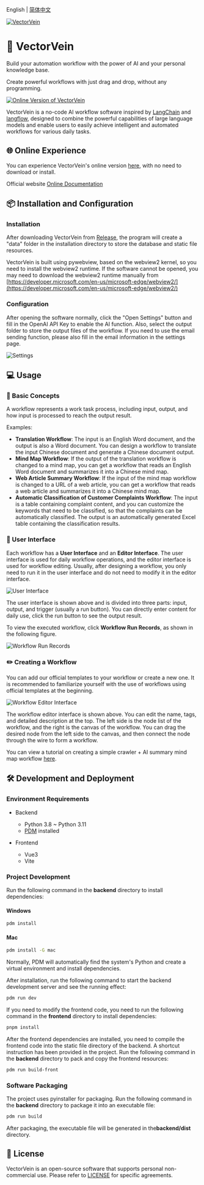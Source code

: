 English | [简体中文](README_en.md)

[![VectorVein](resources/images/vector-vein-with-text-primary-en.svg)](https://vectorvein.com)

# 🔀 VectorVein

Build your automation workflow with the power of AI and your personal knowledge base.

Create powerful workflows with just drag and drop, without any programming.

[![Online Version of VectorVein](resources/images/demo-en.gif)](https://github.com/AndersonBY/vector-vein)

VectorVein is a no-code AI workflow software inspired by [LangChain](https://github.com/hwchase17/langchain) and [langflow](https://github.com/logspace-ai/langflow), designed to combine the powerful capabilities of large language models and enable users to easily achieve intelligent and automated workflows for various daily tasks.

## 🌐 Online Experience

You can experience VectorVein's online version [here](https://vectorvein.com/en), with no need to download or install.

Official website [Online Documentation](https://vectorvein.com/help/docs/introduction)

## 📦 Installation and Configuration

### Installation

After downloading VectorVein from [Release](https://github.com/AndersonBY/vector-vein/releases/), the program will create a "data" folder in the installation directory to store the database and static file resources.

VectorVein is built using pywebview, based on the webview2 kernel, so you need to install the webview2 runtime. If the software cannot be opened, you may need to download the webview2 runtime manually from [https://developer.microsoft.com/en-us/microsoft-edge/webview2/](https://developer.microsoft.com/en-us/microsoft-edge/webview2/)

### Configuration

After opening the software normally, click the "Open Settings" button and fill in the OpenAI API Key to enable the AI function. Also, select the output folder to store the output files of the workflow. If you need to use the email sending function, please also fill in the email information in the settings page.

![Settings](resources/images/settings1-en.jpg)

## 💻 Usage

### 📖 Basic Concepts

A workflow represents a work task process, including input, output, and how input is processed to reach the output result.

Examples:

- **Translation Workflow**: The input is an English Word document, and the output is also a Word document. You can design a workflow to translate the input Chinese document and generate a Chinese document output.
- **Mind Map Workflow**: If the output of the translation workflow is changed to a mind map, you can get a workflow that reads an English Word document and summarizes it into a Chinese mind map.
- **Web Article Summary Workflow**: If the input of the mind map workflow is changed to a URL of a web article, you can get a workflow that reads a web article and summarizes it into a Chinese mind map.
- **Automatic Classification of Customer Complaints Workflow**: The input is a table containing complaint content, and you can customize the keywords that need to be classified, so that the complaints can be automatically classified. The output is an automatically generated Excel table containing the classification results.

### 🔎 User Interface

Each workflow has a **User Interface** and an **Editor Interface**. The user interface is used for daily workflow operations, and the editor interface is used for workflow editing. Usually, after designing a workflow, you only need to run it in the user interface and do not need to modify it in the editor interface.

![User Interface](resources/images/user-interface1-en.jpg)

The user interface is shown above and is divided into three parts: input, output, and trigger (usually a run button). You can directly enter content for daily use, click the run button to see the output result.

To view the executed workflow, click **Workflow Run Records**, as shown in the following figure.

![Workflow Run Records](resources/images/workflow-record-en.jpg)

### ✏️ Creating a Workflow

You can add our official templates to your workflow or create a new one. It is recommended to familiarize yourself with the use of workflows using official templates at the beginning.

![Workflow Editor Interface](resources/images/editor-en.jpg)

The workflow editor interface is shown above. You can edit the name, tags, and detailed description at the top. The left side is the node list of the workflow, and the right is the canvas of the workflow. You can drag the desired node from the left side to the canvas, and then connect the node through the wire to form a workflow.

You can view a tutorial on creating a simple crawler + AI summary mind map workflow [here](TUTORIAL_en.md).

## 🛠️ Development and Deployment

### Environment Requirements

- Backend
  - Python 3.8 ~ Python 3.11
  - [PDM](https://pdm.fming.dev/latest/#installation) installed

- Frontend
  - Vue3
  - Vite

### Project Development

Run the following command in the **backend** directory to install dependencies:

#### Windows
```bash
pdm install
```

#### Mac
```bash
pdm install -G mac
```

Normally, PDM will automatically find the system's Python and create a virtual environment and install dependencies.

After installation, run the following command to start the backend development server and see the running effect:

```bash
pdm run dev
```

If you need to modify the frontend code, you need to run the following command in the **frontend** directory to install dependencies:

```bash
pnpm install
```

After the frontend dependencies are installed, you need to compile the frontend code into the static file directory of the backend. A shortcut instruction has been provided in the project. Run the following command in the **backend** directory to pack and copy the frontend resources:

```bash
pdm run build-front
```

### Software Packaging

The project uses pyinstaller for packaging. Run the following command in the **backend** directory to package it into an executable file:

```bash
pdm run build
```

After packaging, the executable file will be generated in the**backend/dist** directory.

## 📄 License

VectorVein is an open-source software that supports personal non-commercial use. Please refer to [LICENSE](LICENSE.md) for specific agreements.